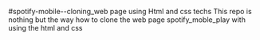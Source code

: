   #spotify-mobile--cloning_web page using Html and css techs
This repo is nothing but the way how to clone the web page spotify_moble_play with using the html and css 

